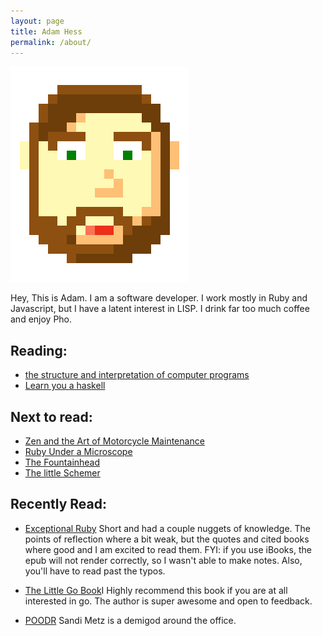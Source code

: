 ```yaml
---
layout: page
title: Adam Hess
permalink: /about/
---
```


![Me](/assets/me.png)

Hey, This is Adam. I am a software developer. I work mostly in Ruby
and Javascript, but I have a latent interest in LISP. I drink far too
much coffee and enjoy Pho.

## Reading:

* [the structure and interpretation of computer programs](https://mitpress.mit.edu/sicp/full-text/book/book.html)
* [Learn you a haskell](http://learnyouahaskell.com/)

## Next to read:

* [Zen and the Art of Motorcycle Maintenance](https://en.wikipedia.org/wiki/Zen_and_the_Art_of_Motorcycle_Maintenance)
* [Ruby Under a Microscope](http://patshaughnessy.net/ruby-under-a-microscope)
* [The Fountainhead](https://en.wikipedia.org/wiki/The_Fountainhead)
* [The little Schemer](https://mitpress.mit.edu/books/little-schemer)

## Recently Read:

* [Exceptional Ruby](http://exceptionalruby.com/) Short and had a
couple nuggets of knowledge. The points of reflection where a bit
weak, but the quotes and cited books where good and I am excited to
read them.  FYI: if you use iBooks, the epub will not render
correctly, so I wasn't able to make notes. Also, you'll have to read
past the typos.


* [The Little Go Book](http://openmymind.net/The-Little-Go-Book/)I
Highly recommend this book if you are at all interested in go. The
author is super awesome and open to feedback.

* [POODR](http://www.poodr.com/) Sandi Metz is a demigod around the
  office.
